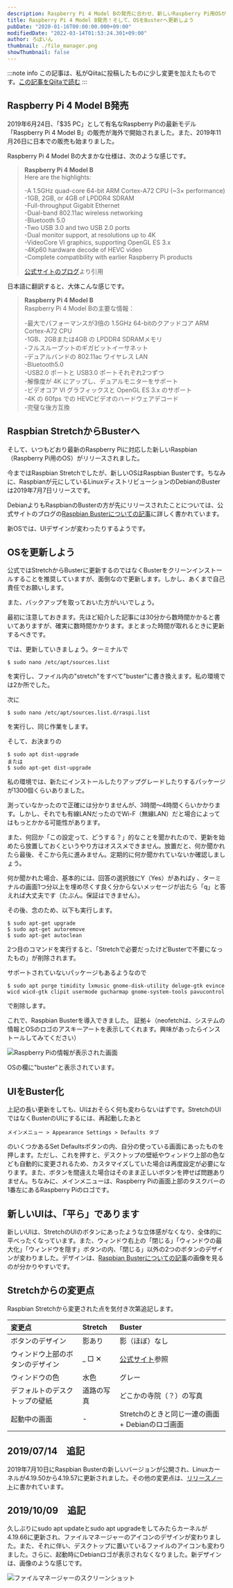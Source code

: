 ```yaml
---
description: Raspberry Pi 4 Model Bの発売に合わせ、新しいRaspberry Pi用OSがリリースされました。最新のOSに更新しましょう。
title: Raspberry Pi 4 Model B発売！そして、OSをBusterへ更新しよう
pubDate: "2020-01-16T00:00:00.000+09:00"
modifiedDate: "2022-03-14T01:53:24.301+09:00"
author: ろぼいん
thumbnail: ./file_manager.png
showThumbnail: false
---
```


:::note info
この記事は、私がQiitaに投稿したものに少し変更を加えたものです。[この記事をQiitaで読む](https://qiita.com/Robot-Inventor/items/b565e323b94fc2985ec0)
:::

## Raspberry Pi 4 Model B発売

2019年6月24日、「$35 PC」として有名なRaspberry Piの最新モデル「Raspberry Pi 4 Model B」の販売が海外で開始されました。また、2019年11月26日に日本での販売も始まりました。

Raspberry Pi 4 Model Bの大まかな仕様は、次のような感じです。

<!-- 引用ブロックはMarkdownに変換したときに改行が入らなかったためHTMLを使用 -->

<blockquote>
    <p>
        <b>Raspberry Pi 4 Model B</b><br>
        Here are the highlights:
    </p>
    <p>
        -A 1.5GHz quad-core 64-bit ARM Cortex-A72 CPU (~3× performance)<br>
        -1GB, 2GB, or 4GB of LPDDR4 SDRAM<br>
        -Full-throughput Gigabit Ethernet<br>
        -Dual-band 802.11ac wireless networking<br>
        -Bluetooth 5.0<br>
        -Two USB 3.0 and two USB 2.0 ports<br>
        -Dual monitor support, at resolutions up to 4K<br>
        -VideoCore VI graphics, supporting OpenGL ES 3.x<br>
        -4Kp60 hardware decode of HEVC video<br>
        -Complete compatibility with earlier Raspberry Pi products
    </p>
    <p>
        <a href="https://www.raspberrypi.org/blog/raspberry-pi-4-on-sale-now-from-35/">公式サイトのブログ</a>より引用
    </p>
</blockquote>

日本語に翻訳すると、大体こんな感じです。

<blockquote>
    <p>
        <b>Raspberry Pi 4 Model B</b><br>
        Raspberry Pi 4 Model Bの主要な情報：
    </p>
    <p>
        -最大でパフォーマンスが3倍の 1.5GHz 64-bitのクアッドコア ARM Cortex-A72 CPU<br>
        -1GB、2GBまたは4GB の LPDDR4 SDRAMメモリ<br>
        -フルスループットのギガビットイーサネット<br>
        -デュアルバンドの 802.11ac ワイヤレス LAN<br>
        -Bluetooth5.0<br>
        -USB2.0 ポートと USB3.0 ポートそれぞれ2つずつ<br>
        -解像度が 4K にアップし、デュアルモニターをサポート<br>
        -ビデオコア VI グラフィックスと OpenGL ES 3.x のサポート<br>
        -4K の 60fps での HEVCビデオのハードウェアデコード<br>
        -完璧な後方互換
    </p>
</blockquote>

## Raspbian StretchからBusterへ

そして、いつもどおり最新のRaspberry Piに対応した新しいRaspbian（Raspberry Pi用のOS）がリリースされました。

今まではRaspbian Stretchでしたが、新しいOSはRaspbian Busterです。ちなみに、Raspbianが元にしているLinuxディストリビューションのDebianのBusterは2019年7月7日リリースです。

DebianよりもRaspbianのBusterの方が先にリリースされたことについては、公式サイトのブログの[Raspbian Busterについての記事](https://www.raspberrypi.org/blog/buster-the-new-version-of-raspbian/)に詳しく書かれています。

新OSでは、UIデザインが変わったりするようです。

## OSを更新しよう

公式ではStretchからBusterに更新するのではなくBusterをクリーンインストールすることを推奨していますが、面倒なので更新します。しかし、あくまで自己責任でお願いします。

また、バックアップを取っておいた方がいいでしょう。

最初に注意しておきます。先ほど紹介した記事には30分から数時間かかると書いてありますが、確実に数時間かかります。まとまった時間が取れるときに更新するべきです。

では、更新していきましょう。ターミナルで

```
$ sudo nano /etc/apt/sources.list
```

を実行し、ファイル内の"stretch"をすべて"buster"に書き換えます。私の環境では2か所でした。

次に

```
$ sudo nano /etc/apt/sources.list.d/raspi.list
```

を実行し、同じ作業をします。

そして、お決まりの

```
$ sudo apt dist-upgrade
または
$ sudo apt-get dist-upgrade
```

私の環境では、新たにインストールしたりアップグレードしたりするパッケージが1300個くらいありました。

測っていなかったので正確には分かりませんが、3時間〜4時間くらいかかります。しかし、それでも有線LANだったのでWi-F（無線LAN）だと場合によってはもっとかかる可能性があります。

また、何回か「この設定って、どうする？」的なことを聞かれたので、更新を始めたら放置しておくというやり方はオススメできません。放置だと、何か聞かれたら最後、そこから先に進みません。定期的に何か聞かれていないか確認しましょう。

何か聞かれた場合、基本的には、回答の選択肢にY（Yes）があればy 、ターミナルの画面1つ分以上を埋め尽くす良く分からないメッセージが出たら「q」と答えれば大丈夫です（たぶん。保証はできません）。

その後、念のため、以下も実行します。

```
$ sudo apt-get upgrade
$ sudo apt-get autoremove
$ sudo apt-get autoclean
```

2つ目のコマンドを実行すると、「Stretchで必要だったけどBusterで不要になったもの」が削除されます。

サポートされていないパッケージもあるようなので

```
$ sudo apt purge timidity lxmusic gnome-disk-utility deluge-gtk evince wicd wicd-gtk clipit usermode gucharmap gnome-system-tools pavucontrol
```

で削除します。

これで、Raspbian Busterを導入できました。
証拠↓（neofetchは、システムの情報とOSのロゴのアスキーアートを表示してくれます。興味があったらインストールしてみてください）

![Raspberry Piの情報が表示された画面](./terminal.png)

OSの欄に"buster"と表示されています。

## UIをBuster化

上記の長い更新をしても、UIはおそらく何も変わらないはずです。StretchのUIではなくBusterのUIにするには、再起動したあと

```
メインメニュー > Appearance Settings > Defaults タブ
```

のいくつかあるSet Defaultsボタンの内、自分の使っている画面にあったものを押します。ただし、これを押すと、デスクトップの壁紙やウィンドウ上部の色なども自動的に変更されるため、カスタマイズしていた場合は再度設定が必要になります。また、ボタンを間違えた場合はそのまま正しいボタンを押せば問題ありません。ちなみに、メインメニューは、Raspberry Piの画面上部のタスクバーの1番左にあるRaspberry Piのロゴです。

## 新しいUIは、「平ら」であります

新しいUIは、StretchのUIのボタンにあったような立体感がなくなり、全体的に平べったくなっています。また、ウィンドウ右上の「閉じる」「ウィンドウの最大化」「ウィンドウを隠す」ボタンの内、「閉じる」以外の2つのボタンのデザインが変わりました。デザインは、[Raspbian Busterについての記事](https://www.raspberrypi.org/blog/buster-the-new-version-of-raspbian/)の画像を見るのが分かりやすいです。

## Stretchからの変更点

Raspbian Stretchから変更された点を気付き次第追記します。

| 変更点                           | Stretch    | Buster                                                                                 |
| :------------------------------- | :--------- | :------------------------------------------------------------------------------------- |
| ボタンのデザイン                 | 影あり     | 影（ほぼ）なし                                                                         |
| ウィンドウ上部のボタンのデザイン | _ □ ✕      | [公式サイト](https://www.raspberrypi.org/blog/buster-the-new-version-of-raspbian/)参照 |
| ウィンドウの色                   | 水色       | グレー                                                                                 |
| デフォルトのデスクトップの壁紙   | 道路の写真 | どこかの寺院（？）の写真                                                               |
| 起動中の画面                     | -          | Stretchのときと同じ一連の画面 + Debianのロゴ画面                                       |

## 2019/07/14　追記

2019年7月10日にRaspbian Busterの新しいバージョンが公開され、Linuxカーネルが4.19.50から4.19.57に更新されました。その他の変更点は、[リリースノート](http://downloads.raspberrypi.org/raspbian/release_notes.txt)に書かれています。

## 2019/10/09　追記

久しぶりにsudo apt updateとsudo apt upgradeをしてみたらカーネルが4.19.66に更新され、ファイルマネージャーのアイコンのデザインが変わりました。また、それに伴い、デスクトップに置いているファイルのアイコンも変わりました。さらに、起動時にDebianロゴが表示されなくなりました。新デザインは、画像のような感じです。

![ファイルマネージャーのスクリーンショット](./file_manager.png)
